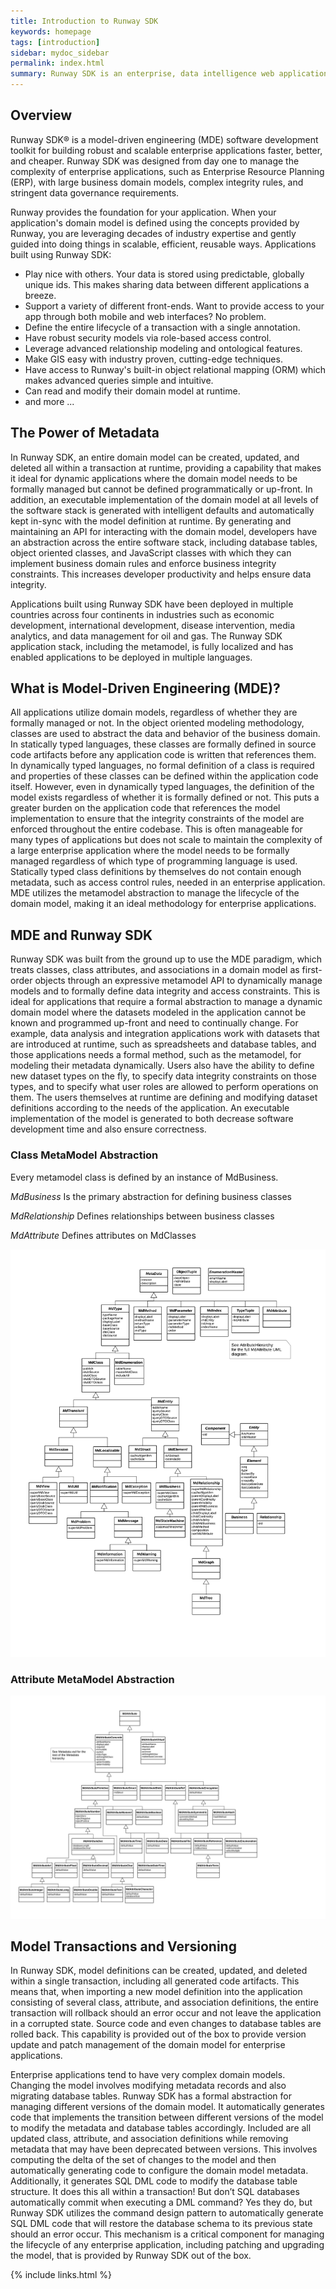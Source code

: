 ```yaml
---
title: Introduction to Runway SDK
keywords: homepage
tags: [introduction]
sidebar: mydoc_sidebar
permalink: index.html
summary: Runway SDK is an enterprise, data intelligence web application framework
---
```


## Overview

Runway SDK® is a model-driven engineering (MDE) software development toolkit for building robust and scalable enterprise applications faster, better, and cheaper. Runway SDK was designed from day one to manage the complexity of enterprise applications, such as Enterprise Resource Planning (ERP), with large business domain models, complex integrity rules, and stringent data governance requirements.

Runway provides the foundation for your application. When your application's domain model is defined using the concepts provided by Runway, you are leveraging decades of industry expertise and gently guided into doing things in scalable, efficient, reusable ways. Applications built using Runway SDK:

* Play nice with others. Your data is stored using predictable, globally unique ids. This makes sharing data between different applications a breeze.
* Support a variety of different front-ends. Want to provide access to your app through both mobile and web interfaces? No problem.
* Define the entire lifecycle of a transaction with a single annotation.
* Have robust security models via role-based access control.
* Leverage advanced relationship modeling and ontological features.
* Make GIS easy with industry proven, cutting-edge techniques.
* Have access to Runway's built-in object relational mapping (ORM) which makes advanced queries simple and intuitive.
* Can read and modify their domain model at runtime.
* and more ...

## The Power of Metadata

In Runway SDK, an entire domain model can be created, updated, and deleted all within a transaction at runtime, providing a capability that makes it ideal for dynamic applications where the domain model needs to be formally managed but cannot be defined programmatically or up-front. In addition, an executable implementation of the domain model at all levels of the software stack is generated with intelligent defaults and automatically kept in-sync with the model definition at runtime. By generating and maintaining an API for interacting with the domain model, developers have an abstraction across the entire software stack, including database tables, object oriented classes, and JavaScript classes with which they can implement business domain rules and enforce business integrity constraints. This increases developer productivity and helps ensure data integrity.

Applications built using Runway SDK have been deployed in multiple countries across four continents in industries such as economic development, international development, disease intervention, media analytics, and data management for oil and gas. The Runway SDK application stack, including the metamodel, is fully localized and has enabled applications to be deployed in multiple languages.

## What is Model-Driven Engineering (MDE)?

All applications utilize domain models, regardless of whether they are formally managed or not. In the object oriented modeling methodology, classes are used to abstract the data and behavior of the business domain. In statically typed languages, these classes are formally defined in source code artifacts before any application code is written that references them. In dynamically typed languages, no formal definition of a class is required and properties of these classes can be defined within the application code itself. However, even in dynamically typed languages, the definition of the model exists regardless of whether it is formally defined or not. This puts a greater burden on the application code that references the model implementation to ensure that the integrity constraints of the model are enforced throughout the entire codebase. This is often manageable for many types of applications but does not scale to maintain the complexity of a large enterprise application where the model needs to be formally managed regardless of which type of programming language is used. Statically typed class definitions by themselves do not contain enough metadata, such as access control rules, needed in an enterprise application. MDE utilizes the metamodel abstraction to manage the lifecycle of the domain model, making it an ideal methodology for enterprise applications.

## MDE and Runway SDK

Runway SDK was built from the ground up to use the MDE paradigm, which treats classes, class attributes, and associations in a domain model as first-order objects through an expressive metamodel API to dynamically manage models and to formally define data integrity and access constraints. This is ideal for applications that require a formal abstraction to manage a dynamic domain model where the datasets modeled in the application cannot be known and programmed up-front and need to continually change. For example, data analysis and integration applications work with datasets that are introduced at runtime, such as spreadsheets and database tables, and those applications needs a formal method, such as the metamodel, for modeling their metadata dynamically. Users also have the ability to define new dataset types on the fly, to specify data integrity constraints on those types, and to specify what user roles are allowed to perform operations on them. The users themselves at runtime are defining and modifying dataset definitions according to the needs of the application. An executable implementation of the model is generated to both decrease software development time and also ensure correctness.

### Class MetaModel Abstraction

Every metamodel class is defined by an instance of MdBusiness.

*MdBusiness* Is the primary abstraction for defining business classes

*MdRelationship* Defines relationships between business classes

*MdAttribute* Defines attributes on MdClasses

![Class MetaModel Diagram](https://github.com/terraframe/Runway-SDK/blob/v2/doc/design/Metadata.png)


### Attribute MetaModel Abstraction

![AttributeMetaModel Diagram](https://github.com/terraframe/Runway-SDK/blob/v2/doc/design/AttributeHierarchy.png)


## Model Transactions and Versioning

In Runway SDK, model definitions can be created, updated, and deleted within a single transaction, including all generated code artifacts. This means that, when importing a new model definition into the application consisting of several class, attribute, and association definitions, the entire transaction will rollback should an error occur and not leave the application in a corrupted state. Source code and even changes to database tables are rolled back. This capability is provided out of the box to provide version update and patch management of the domain model for enterprise applications.

Enterprise applications tend to have very complex domain models. Changing the model involves modifying metadata records and also migrating database tables. Runway SDK has a formal abstraction for managing different versions of the domain model. It automatically generates code that implements the transition between different versions of the model to modify the metadata and database tables accordingly. Included are all updated class, attribute, and association definitions while removing metadata that may have been deprecated between versions. This involves computing the delta of the set of changes to the model and then automatically generating code to configure the domain model metadata. Additionally, it generates SQL DML code to modify the database table structure. It does this all within a transaction! But don’t SQL databases automatically commit when executing a DML command? Yes they do, but Runway SDK utilizes the command design pattern to automatically generate SQL DML code that will restore the database schema to its previous state should an error occur. This mechanism is a critical component for managing the lifecycle of any enterprise application, including patching and upgrading the model, that is provided by Runway SDK out of the box.


{% include links.html %}
